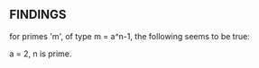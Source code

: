 ## FINDINGS

for primes 'm', of type m = a^n-1, the following seems to be true:

a = 2,
n is prime.
